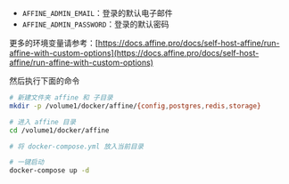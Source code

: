 - `AFFINE_ADMIN_EMAIL`：登录的默认电子邮件
- `AFFINE_ADMIN_PASSWORD`：登录的默认密码

更多的环境变量请参考：[https://docs.affine.pro/docs/self-host-affine/run-affine-with-custom-options](https://docs.affine.pro/docs/self-host-affine/run-affine-with-custom-options)

然后执行下面的命令

```bash
# 新建文件夹 affine 和 子目录
mkdir -p /volume1/docker/affine/{config,postgres,redis,storage}

# 进入 affine 目录
cd /volume1/docker/affine

# 将 docker-compose.yml 放入当前目录

# 一键启动
docker-compose up -d
```
